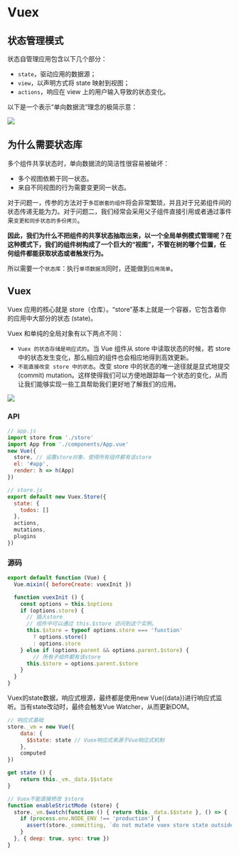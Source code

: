 # Vuex

## 状态管理模式
状态自管理应用包含以下几个部分：

* `state`，驱动应用的数据源；
* `view`，以声明方式将 state 映射到视图；
* `actions`，响应在 view 上的用户输入导致的状态变化。

以下是一个表示“单向数据流”理念的极简示意：

![](https://ustbhuangyi.github.io/vue-analysis/assets/vuex.png)

## 为什么需要状态库

多个组件共享状态时，单向数据流的简洁性很容易被破坏：
* 多个视图依赖于同一状态。
* 来自不同视图的行为需要变更同一状态。

对于问题一，传参的方法对于`多层嵌套的组件`将会非常繁琐，并且对于兄弟组件间的状态传递无能为力。对于问题二，我们经常会采用父子组件直接引用或者通过事件来`变更和同步状态的多份拷贝`。

**因此，我们为什么不把组件的共享状态抽取出来，以一个全局单例模式管理呢？在这种模式下，我们的组件树构成了一个巨大的“视图”，不管在树的哪个位置，任何组件都能获取状态或者触发行为。**

所以需要一个`状态库`：执行`单项数据流`同时，还能做到`应用简单`。

## Vuex
Vuex 应用的核心就是 store（仓库）。“store”基本上就是一个容器，它包含着你的应用中大部分的状态 (state)。

Vuex 和单纯的全局对象有以下两点不同：

* `Vuex 的状态存储是响应式的`。当 Vue 组件从 store 中读取状态的时候，若 store 中的状态发生变化，那么相应的组件也会相应地得到高效更新。
* `不能直接改变 store 中的状态`。改变 store 中的状态的唯一途径就是显式地提交 (commit) mutation。这样使得我们可以方便地跟踪每一个状态的变化，从而让我们能够实现一些工具帮助我们更好地了解我们的应用。

![](https://ustbhuangyi.github.io/vue-analysis/assets/vuex1.png)

### API

``` js
// app.js
import store from './store'
import App from './components/App.vue'
new Vue({
  store, // 设置store对象，使得所有组件都有该store
  el: '#app',
  render: h => h(App)
})
```

``` js
// store.js
export default new Vuex.Store({
  state: {
    todos: []
  },
  actions,
  mutations,
  plugins
})
```

### 源码

``` js
export default function (Vue) {
  Vue.mixin({ beforeCreate: vuexInit })

  function vuexInit () {
    const options = this.$options
    if (options.store) {
      // 插入store
      // 组件中可以通过 this.$store 访问到这个实例。
      this.$store = typeof options.store === 'function'
        ? options.store()
        : options.store
    } else if (options.parent && options.parent.$store) {
        // 所有子组件都有该store
      this.$store = options.parent.$store
    }
  }
}
```

Vuex的state数据，响应式根源，最终都是使用new Vue({data})进行响应式监听。当有state改动时，最终会触发Vue Watcher，从而更新DOM。
``` js
// 响应式基础
store._vm = new Vue({
    data: {
      $$state: state // Vuex响应式来源于Vue响应式机制
    },
    computed
})

get state () {
    return this._vm._data.$$state
}
```

``` js
// Vuex不能直接修改 $store
function enableStrictMode (store) {
  store._vm.$watch(function () { return this._data.$$state }, () => {
    if (process.env.NODE_ENV !== 'production') {
      assert(store._committing, `do not mutate vuex store state outside mutation handlers.`)
    }
  }, { deep: true, sync: true })
}
```